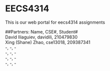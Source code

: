 # EECS4314
This is our web portal for eecs4314 assignments

##Partners:
Name,	CSE#,	Student#  
David Iliaguiev,	davidili,	210479830  
Xing (Shane) Zhao,	cse13018,	209387341 <br/>
-,	-,	-  
-,	-,	-  
-,	-,	-  
-,	-,	-  
